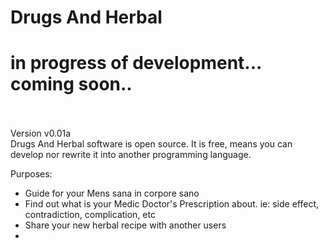 
# Drugs And Herbal

<h1> in progress of development... coming soon.. </h1>

<br><br>
Version v0.01a<br>
Drugs And Herbal software is open source. It is free, means you can develop nor rewrite it into another programming language. <br>

Purposes:
- Guide for your Mens sana in corpore sano
- Find out what is your Medic Doctor's Prescription about. ie: side effect, contradiction, complication, etc
- Share your new herbal recipe with another users
- 


